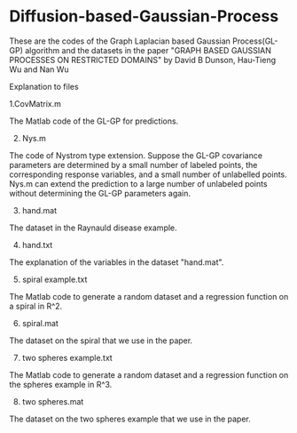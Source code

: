 # Diffusion-based-Gaussian-Process
These are the codes of the Graph Laplacian based Gaussian Process(GL-GP) algorithm and the datasets in the paper "GRAPH BASED GAUSSIAN PROCESSES ON RESTRICTED DOMAINS" by David B Dunson, Hau-Tieng Wu and Nan Wu

Explanation to files 

1.CovMatrix.m

The Matlab code of the GL-GP for predictions.

2. Nys.m

The code of Nystrom type extension. Suppose the GL-GP covariance parameters are determined by a small number of labeled points, the corresponding response variables, and a small number of unlabelled points. Nys.m can extend the prediction to a large number of unlabeled points without determining the GL-GP parameters again. 

3. hand.mat

The dataset in the Raynauld disease example. 

4. hand.txt

The explanation of the variables in the dataset "hand.mat".

5. spiral example.txt

The Matlab code to generate a random dataset and a regression function on a spiral in R^2.

6. spiral.mat

The dataset on the spiral that we use in the paper.

7. two spheres example.txt

The Matlab code to generate a random dataset and a regression function on the spheres example in R^3.

8. two spheres.mat

The dataset on the two spheres example that we use in the paper.
